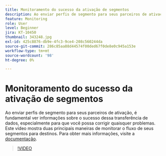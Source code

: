 ```yaml
---
title: Monitoramento do sucesso da ativação de segmentos
description: Ao enviar perfis de segmento para seus parceiros de ativação, é fundamental ver informações sobre o sucesso dessa transferência de dados, especialmente se... (as descrições devem ter entre 60 e 160 caracteres)
feature: Monitoring
role: User
level: Beginner
jira: KT-10450
thumbnail: 343248.jpg
exl-id: 425c8876-db9e-4fc3-9ce4-208c560244da
source-git-commit: 286c85aa88d44574f00ded67f0de8e0c945a153e
workflow-type: tm+mt
source-wordcount: '98'
ht-degree: 0%

---
```


# Monitoramento do sucesso da ativação de segmentos

Ao enviar perfis de segmento para seus parceiros de ativação, é fundamental ver informações sobre o sucesso dessa transferência de dados, especialmente para que você possa corrigir quaisquer problemas. Este vídeo mostra duas principais maneiras de monitorar o fluxo de seus segmentos para destinos. Para obter mais informações, visite a [documentação](https://experienceleague.adobe.com/docs/experience-platform/dataflows/ui/monitor-segments.html?lang=pt-BR).

>[!VIDEO](https://video.tv.adobe.com/v/343248/?learn=on&enablevpops)


